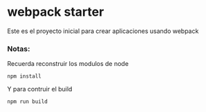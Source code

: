 # webpack starter

Este es el proyecto inicial para crear aplicaciones usando webpack

### Notas:
Recuerda reconstruir los modulos de node
```
npm install
```
Y para contruir el build

```
npm run build
```